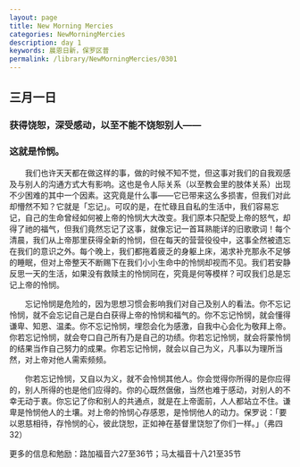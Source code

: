 ```yaml
---
layout: page
title: New Morning Mercies
categories: NewMorningMercies
description: day 1
keywords: 晨恩日新，保罗区普
permalink: /library/NewMorningMercies/0301
---
```


## 三月一日

### 获得饶恕，深受感动，以至不能不饶恕别人——

### 这就是怜悯。

&emsp;&emsp;我们也许天天都在做这样的事，做的时候不知不觉，但这事对我们的自我观感及与别人的沟通方式大有影响。这也是令人际关系（以至教会里的肢体关系）出现不少困难的其中一个因素。这究竟是什么事——它已带来这么多损害，但我们对此却懵然不知？它就是「忘记」。可叹的是，在忙碌且自私的生活中，我们容易忘记，自己的生命曾经如何被上帝的怜悯大大改变。我们原本只配受上帝的怒气，却得了祂的福气，但我们竟然忘记了这事，就像忘记一首耳熟能详的旧歌歌词！每个清晨，我们从上帝那里获得全新的怜悯，但在每天的营营役役中，这事全然被遗忘在我们的意识之外。每个晚上，我们都拖着疲乏的身躯上床，渴求补充那永不足够的睡眠，但对上帝整天不断赐下在我们小小生命中的怜悯却视而不见。我们若安静反思一天的生活，如果没有救赎主的怜悯同在，究竟是何等模样？可叹我们总是忘记上帝的怜悯。

&emsp;&emsp;忘记怜悯是危险的，因为思想习惯会影响我们对自己及别人的看法。你不忘记怜悯，就不会忘记自己是白白获得上帝的怜悯和福气的。你不忘记怜悯，就会懂得谦卑、知恩、温柔。你不忘记怜悯，埋怨会化为感激，自我中心会化为敬拜上帝。你若忘记怜悯，就会夸口自己所有乃是自己的功绩。你若忘记怜悯，就会将蒙怜悯的结果当作自己努力的成果。你若忘记怜悯，就会以自己为义，凡事以为理所当然，对上帝对他人需索频频。

&emsp;&emsp;你若忘记怜悯，又自以为义，就不会怜悯其他人。你会觉得你所得的是你应得的，别人所得的也是他们应得的。你的心既然倨傲，当然也难于感动，对别人的不幸无动于衷。你忘记了你和别人的共通点，就是在上帝面前，人人都站立不住。谦卑是怜悯他人的土壤。对上帝的怜悯心存感恩，是怜悯他人的动力。保罗说：「要以恩慈相待，存怜悯的心，彼此饶恕，正如神在基督里饶恕了你们一样。」（弗四32）

更多的信息和勉励：路加福音六27至36节；马太福音十八21至35节